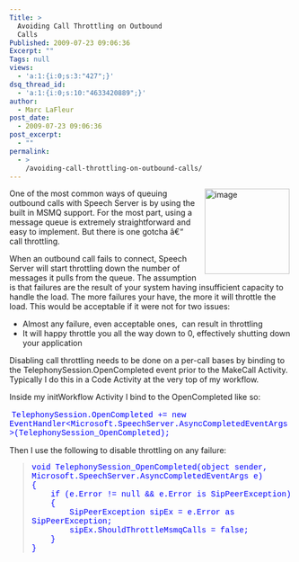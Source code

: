 ```yaml
---
Title: >
  Avoiding Call Throttling on Outbound
  Calls
Published: 2009-07-23 09:06:36
Excerpt: ""
Tags: null
views:
  - 'a:1:{i:0;s:3:"427";}'
dsq_thread_id:
  - 'a:1:{i:0;s:10:"4633420889";}'
author:
  - Marc LaFleur
post_date:
  - 2009-07-23 09:06:36
post_excerpt:
  - ""
permalink:
  - >
    /avoiding-call-throttling-on-outbound-calls/
---
```

<p><a href="http://www.massivescale.com/blog_files/AvoidingCallThrottlingonOutboundCalls_8E27/image.png"><img style="border-right-width:0px;margin:0px 5px 15px 15px;display:inline;border-top-width:0px;border-bottom-width:0px;border-left-width:0px;" title="image" border="0" alt="image" align="right" src="http://www.massivescale.com/blog_files/AvoidingCallThrottlingonOutboundCalls_8E27/image_thumb.png" width="151" height="152" /></a>One of the most common ways of queuing outbound calls with Speech Server is by using the built in MSMQ support. For the most part, using a message queue is extremely straightforward and easy to implement. But there is one gotcha â€“ call throttling. </p>  <p>When an outbound call fails to connect, Speech Server will start throttling down the number of messages it pulls from the queue. The assumption is that failures are the result of your system having insufficient capacity to handle the load. The more failures your have, the more it will throttle the load. This would be acceptable if it were not for two issues: </p>  <ul>   <li>Almost any failure, even acceptable ones,&#160; can result in throttling </li>    <li>It will happy throttle you all the way down to 0, effectively shutting down your application </li> </ul>  <p>Disabling call throttling needs to be done on a per-call bases by binding to the TelephonySession.OpenCompleted event prior to the MakeCall Activity. Typically I do this in a Code Activity at the very top of my workflow. </p>  <p>Inside my initWorkflow Activity I bind to the OpenCompleted like so:</p>  <p>&#160;<font color="#0000ff" face="Courier New">TelephonySession.OpenCompleted += new EventHandler&lt;Microsoft.SpeechServer.AsyncCompletedEventArgs&gt;(TelephonySession_OpenCompleted);</font></p>  <p>Then I use the following to disable throttling on any failure:</p>  <blockquote>   <p><font color="#0000ff" face="Courier New">void TelephonySession_OpenCompleted(object sender, Microsoft.SpeechServer.AsyncCompletedEventArgs e)        <br />{         <br />&#160;&#160;&#160; if (e.Error != null &amp;&amp; e.Error is SipPeerException)         <br />&#160;&#160;&#160; {         <br />&#160;&#160;&#160;&#160;&#160;&#160;&#160; SipPeerException sipEx = e.Error as SipPeerException;         <br />&#160;&#160;&#160;&#160;&#160;&#160;&#160; sipEx.ShouldThrottleMsmqCalls = false;         <br />&#160;&#160;&#160; }         <br />}</font></p></blockquote><img src="http://gotspeech.net/aggbug.aspx?PostID=9209" width="1" height="1"/>